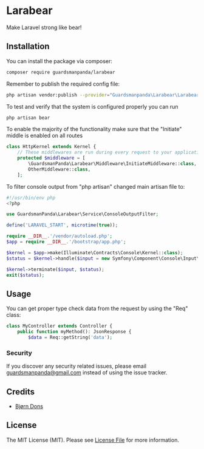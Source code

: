 # Larabear

Make Laravel strong like bear!

## Installation

You can install the package via composer:

```bash
composer require guardsmanpanda/larabear
```

Remember to publish the required config file:
```bash
php artisan vendor:publish --provider="Guardsmanpanda\Larabear\LarabearServiceProvider"
```

To test and verify that the system is configured properly you can run 
```bash
php artisan bear
```



To enable the majority of the functionality make sure that the "Initiate" middle is enabled on all routes
```php
class HttpKernel extends Kernel {
    // These middlewares are run during every request to your application.
    protected $middleware = [
        \GuardsmanPanda\Larabear\Middleware\InitiateMiddleware::class,
        OtherMiddleware::class,
    ];
```

 To filter console output from "php artisan" changed main artisan file to:
```php
#!/usr/bin/env php
<?php

use GuardsmanPanda\Larabear\Service\ConsoleOutputFilter;

define('LARAVEL_START', microtime(true));

require __DIR__.'/vendor/autoload.php';
$app = require __DIR__.'/bootstrap/app.php';

$kernel = $app->make(Illuminate\Contracts\Console\Kernel::class);
$status = $kernel->handle($input = new Symfony\Component\Console\Input\ArgvInput, new ConsoleOutputFilter);

$kernel->terminate($input, $status);
exit($status);
```
## Usage
You can get proper type check data from the request by using the "Req" class:
```php
class MyController extends Controller {
    public function myMethod(): JsonResponse {
        $data = Req::getString('data');
```

### Security

If you discover any security related issues, please email guardsmanpanda@gmail.com instead of using the issue tracker.

## Credits

-   [Bjørn Dons](https://github.com/guardsmanpanda)

## License

The MIT License (MIT). Please see [License File](LICENSE.md) for more information.
